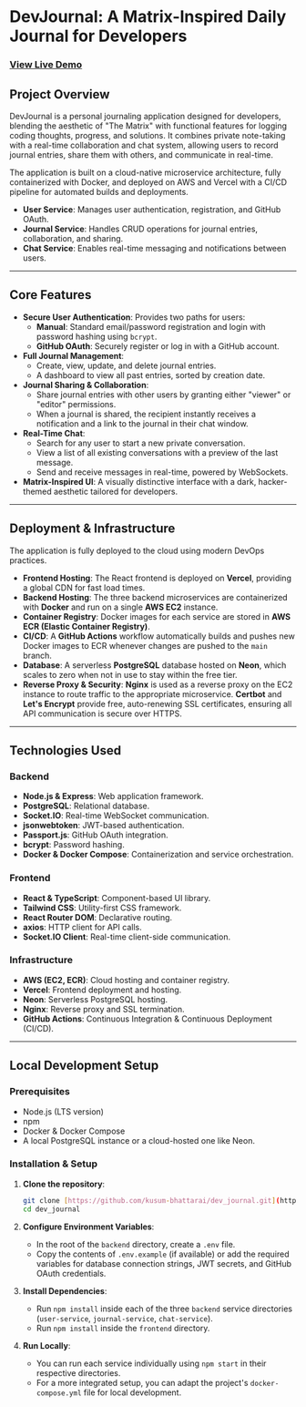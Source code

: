 # DevJournal: A Matrix-Inspired Daily Journal for Developers

### [View Live Demo](https://dev-journal-topaz.vercel.app/)

## Project Overview

DevJournal is a personal journaling application designed for developers, blending the aesthetic of "The Matrix" with functional features for logging coding thoughts, progress, and solutions. It combines private note-taking with a real-time collaboration and chat system, allowing users to record journal entries, share them with others, and communicate in real-time.

The application is built on a cloud-native microservice architecture, fully containerized with Docker, and deployed on AWS and Vercel with a CI/CD pipeline for automated builds and deployments.

-   **User Service**: Manages user authentication, registration, and GitHub OAuth.
-   **Journal Service**: Handles CRUD operations for journal entries, collaboration, and sharing.
-   **Chat Service**: Enables real-time messaging and notifications between users.

---

## Core Features

-   **Secure User Authentication**: Provides two paths for users:
    -   **Manual**: Standard email/password registration and login with password hashing using `bcrypt`.
    -   **GitHub OAuth**: Securely register or log in with a GitHub account.
-   **Full Journal Management**:
    -   Create, view, update, and delete journal entries.
    -   A dashboard to view all past entries, sorted by creation date.
-   **Journal Sharing & Collaboration**:
    -   Share journal entries with other users by granting either "viewer" or "editor" permissions.
    -   When a journal is shared, the recipient instantly receives a notification and a link to the journal in their chat window.
-   **Real-Time Chat**:
    -   Search for any user to start a new private conversation.
    -   View a list of all existing conversations with a preview of the last message.
    -   Send and receive messages in real-time, powered by WebSockets.
-   **Matrix-Inspired UI**: A visually distinctive interface with a dark, hacker-themed aesthetic tailored for developers.

---

## Deployment & Infrastructure

The application is fully deployed to the cloud using modern DevOps practices.

-   **Frontend Hosting**: The React frontend is deployed on **Vercel**, providing a global CDN for fast load times.
-   **Backend Hosting**: The three backend microservices are containerized with **Docker** and run on a single **AWS EC2** instance.
-   **Container Registry**: Docker images for each service are stored in **AWS ECR (Elastic Container Registry)**.
-   **CI/CD**: A **GitHub Actions** workflow automatically builds and pushes new Docker images to ECR whenever changes are pushed to the `main` branch.
-   **Database**: A serverless **PostgreSQL** database hosted on **Neon**, which scales to zero when not in use to stay within the free tier.
-   **Reverse Proxy & Security**: **Nginx** is used as a reverse proxy on the EC2 instance to route traffic to the appropriate microservice. **Certbot** and **Let's Encrypt** provide free, auto-renewing SSL certificates, ensuring all API communication is secure over HTTPS.


---

## Technologies Used

### Backend
-   **Node.js & Express**: Web application framework.
-   **PostgreSQL**: Relational database.
-   **Socket.IO**: Real-time WebSocket communication.
-   **jsonwebtoken**: JWT-based authentication.
-   **Passport.js**: GitHub OAuth integration.
-   **bcrypt**: Password hashing.
-   **Docker & Docker Compose**: Containerization and service orchestration.

### Frontend
-   **React & TypeScript**: Component-based UI library.
-   **Tailwind CSS**: Utility-first CSS framework.
-   **React Router DOM**: Declarative routing.
-   **axios**: HTTP client for API calls.
-   **Socket.IO Client**: Real-time client-side communication.

### Infrastructure
-   **AWS (EC2, ECR)**: Cloud hosting and container registry.
-   **Vercel**: Frontend deployment and hosting.
-   **Neon**: Serverless PostgreSQL hosting.
-   **Nginx**: Reverse proxy and SSL termination.
-   **GitHub Actions**: Continuous Integration & Continuous Deployment (CI/CD).

---

## Local Development Setup

### Prerequisites
-   Node.js (LTS version)
-   npm
-   Docker & Docker Compose
-   A local PostgreSQL instance or a cloud-hosted one like Neon.

### Installation & Setup
1.  **Clone the repository**:
    ```bash
    git clone [https://github.com/kusum-bhattarai/dev_journal.git](https://github.com/kusum-bhattarai/dev_journal.git)
    cd dev_journal
    ```
2.  **Configure Environment Variables**:
    - In the root of the `backend` directory, create a `.env` file.
    - Copy the contents of `.env.example` (if available) or add the required variables for database connection strings, JWT secrets, and GitHub OAuth credentials.

3.  **Install Dependencies**:
    - Run `npm install` inside each of the three `backend` service directories (`user-service`, `journal-service`, `chat-service`).
    - Run `npm install` inside the `frontend` directory.

4.  **Run Locally**:
    - You can run each service individually using `npm start` in their respective directories.
    - For a more integrated setup, you can adapt the project's `docker-compose.yml` file for local development.
